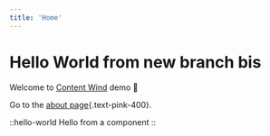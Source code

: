 ```yaml
---
title: 'Home'
---
```


# Hello World from new branch bis

Welcome to [Content Wind](https://content-wind.nuxt.space) demo :rocket:

Go to the [about page](/about){.text-pink-400}.

::hello-world
Hello from a component
::
